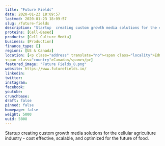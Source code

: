 ```yaml
---
title: "Future Fields"
date: 2020-01-23 18:09:57
lastmod: 2020-01-23 18:09:57
slug: /future-fields
description: "Startup  creating custom growth media solutions for the cellular agriculture industry - cost effective, scalable, and optimized for the future of&nbsp;food."
proteins: [Cell-Based]
products: [Cell Culture Media]
business: [Production]
finance_type: []
regions: [US & Canada]
location: [<p class="address" translate="no"><span class="locality">Edmonton</span><br>
<span class="country">Canada</span></p>]
featured_image: "Future Fields_0.png"
website: https://www.futurefields.io/
linkedin: 
twitter: 
instagram: 
facebook: 
youtube: 
crunchbase: 
draft: false
pinned: false
homepage: false
weight: 5000
uuid: 5808
---
```

Startup  creating custom growth media solutions for the cellular agriculture industry - cost effective, scalable, and optimized for the future of&nbsp;food.
